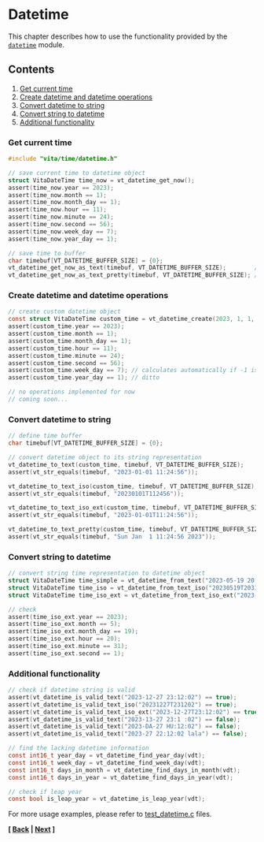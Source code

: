 # Datetime
This chapter describes how to use the functionality provided by the [`datetime`](../../inc/vita/time/datetime.h) module.

## Contents
1. [Get current time](page6.md#get-current-time)
2. [Create datetime and datetime operations](page6.md#create-datetime-and-datetime-operations)
3. [Convert datetime to string](page6.md#convert-datetime-to-string)
4. [Convert string to datetime](page6.md#convert-string-to-datetime)
5. [Additional functionality](page6.md#additional-functionality)

### Get current time
```C
#include "vita/time/datetime.h"

// save current time to datetime object
struct VitaDateTime time_now = vt_datetime_get_now();
assert(time_now.year == 2023);
assert(time_now.month == 1);
assert(time_now.month_day == 1);
assert(time_now.hour == 11);
assert(time_now.minute == 24);
assert(time_now.second == 56);
assert(time_now.week_day == 7);
assert(time_now.year_day == 1);

// save time to buffer
char timebuf[VT_DATETIME_BUFFER_SIZE] = {0};
vt_datetime_get_now_as_text(timebuf, VT_DATETIME_BUFFER_SIZE);        // "2023-06-30 12:11:27"
vt_datetime_get_now_as_text_pretty(timebuf, VT_DATETIME_BUFFER_SIZE); // "Fri Jun 30 12:11:27 2023"
```

### Create datetime and datetime operations
```C
// create custom datetime object
const struct VitaDateTime custom_time = vt_datetime_create(2023, 1, 1, 11, 24, 56, -1, -1);
assert(custom_time.year == 2023);
assert(custom_time.month == 1);
assert(custom_time.month_day == 1);
assert(custom_time.hour == 11);
assert(custom_time.minute == 24);
assert(custom_time.second == 56);
assert(custom_time.week_day == 7); // calculates automatically if -1 is speicified
assert(custom_time.year_day == 1); // ditto

// no operations implemented for now
// coming soon...
```

### Convert datetime to string
```C
// define time buffer
char timebuf[VT_DATETIME_BUFFER_SIZE] = {0};

// convert datetime object to its string representation
vt_datetime_to_text(custom_time, timebuf, VT_DATETIME_BUFFER_SIZE);
assert(vt_str_equals(timebuf, "2023-01-01 11:24:56"));

vt_datetime_to_text_iso(custom_time, timebuf, VT_DATETIME_BUFFER_SIZE);
assert(vt_str_equals(timebuf, "20230101T112456"));

vt_datetime_to_text_iso_ext(custom_time, timebuf, VT_DATETIME_BUFFER_SIZE);
assert(vt_str_equals(timebuf, "2023-01-01T11:24:56"));

vt_datetime_to_text_pretty(custom_time, timebuf, VT_DATETIME_BUFFER_SIZE);
assert(vt_str_equals(timebuf, "Sun Jan  1 11:24:56 2023"));
```

### Convert string to datetime
```C
// convert string time representation to datetime object
struct VitaDateTime time_simple = vt_datetime_from_text("2023-05-19 20:31:01");
struct VitaDateTime time_iso = vt_datetime_from_text_iso("20230519T203101");
struct VitaDateTime time_iso_ext = vt_datetime_from_text_iso_ext("2023-05-19T20:31:01");

// check
assert(time_iso_ext.year == 2023);
assert(time_iso_ext.month == 5);
assert(time_iso_ext.month_day == 19);
assert(time_iso_ext.hour == 20);
assert(time_iso_ext.minute == 31);
assert(time_iso_ext.second == 1);
```

### Additional functionality
```C
// check if datetime string is valid
assert(vt_datetime_is_valid_text("2023-12-27 23:12:02") == true);
assert(vt_datetime_is_valid_text_iso("20231227T231202") == true);
assert(vt_datetime_is_valid_text_iso_ext("2023-12-27T23:12:02") == true);
assert(vt_datetime_is_valid_text("2023-13-27 23:1 :02") == false);
assert(vt_datetime_is_valid_text("2023-DA-27 HU:12:02") == false);
assert(vt_datetime_is_valid_text("2023-27 22:12:02 lala") == false);

// find the lacking datetime information
const int16_t year_day = vt_datetime_find_year_day(vdt);
const int16_t week_day = vt_datetime_find_week_day(vdt);
const int16_t days_in_month = vt_datetime_find_days_in_month(vdt);
const int16_t days_in_year = vt_datetime_find_days_in_year(vdt);

// check if leap year
const bool is_leap_year = vt_datetime_is_leap_year(vdt);
```

For more usage examples, please refer to [test_datetime.c](../../tests/src/test_datetime.c) files.

**[ [Back](page5.md) | [Next](page7.md) ]**
